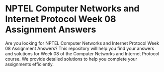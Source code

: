 # NPTEL Computer Networks and Internet Protocol Week 08 Assignment Answers

Are you looking for NPTEL Computer Networks and Internet Protocol Week 08 Assignment Answers? This repository will help you find your answers and solutions for Week 08 of the Computer Networks and Internet Protocol course. We provide detailed solutions to help you complete your assignments efficiently.